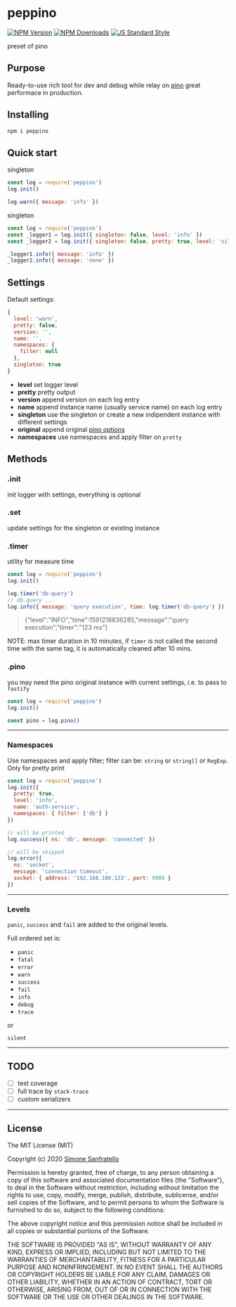 # peppino

[![NPM Version](http://img.shields.io/npm/v/peppino.svg?style=flat)](https://www.npmjs.org/package/peppino)
[![NPM Downloads](https://img.shields.io/npm/dm/peppino.svg?style=flat)](https://www.npmjs.org/package/peppino)
[![JS Standard Style](https://img.shields.io/badge/code%20style-standard-brightgreen.svg)](http://standardjs.com/)

preset of pino

## Purpose

Ready-to-use rich tool for dev and debug while relay on [pino](https://github.com/pinojs) great performace in production.

## Installing

````bash
npm i peppino
````

## Quick start

singleton

```js
const log = require('peppino')
log.init()

log.warn({ message: 'info' })
```

singleton

```js
const log = require('peppino')
const _logger1 = log.init({ singleton: false, level: 'info' })
const _logger2 = log.init({ singleton: false, pretty: true, level: 'silent' })

_logger1.info({ message: 'info' })
_logger2.info({ message: 'none' })
```

## Settings

Default settings:

```js
{
  level: 'warn',
  pretty: false,
  version: '',
  name: '',
  namespaces: {
    filter: null
  },
  singleton: true
}
```

- **level**
  set logger level
- **pretty**
  pretty output
- **version**
  append version on each log entry
- **name**
  append instance name (usually service name) on each log entry
- **singleton**
  use the singleton or create a new indipendent instance with different settings
- **original**
  append original [pino options](https://github.com/pinojs/pino/blob/master/docs/api.md#options)
- **namespaces**
  use namespaces and apply filter on `pretty`

## Methods

### .init

init logger with settings, everything is optional

### .set

update settings for the singleton or existing instance

### .timer

utility for measure time

```js
const log = require('peppino')
log.init()

log.timer('db-query')
// db.query ...
log.info({ message: 'query execution', time: log.timer('db-query') })
```

> {"level":"INFO","time":1591218836285,"message":"query execution","timer":"123 ms"}

NOTE: max timer duration in 10 minutes, if `timer` is not called the second time with the same tag, it is automatically cleaned after 10 mins.

### .pino

you may need the pino original instance with current settings, i.e. to pass to `fastify`

```js
const log = require('peppino')
log.init()

const pino = log.pino()
```

---

### Namespaces

Use namespaces and apply filter; filter can be: `string` or `string[]` or `RegExp`.  
Only for pretty print

```js
const log = require('peppino')
log.init({
  pretty: true,
  level: 'info',
  name: 'auth-service',
  namespaces: { filter: ['db'] }
})

// will be printed
log.success({ ns: 'db', message: 'connected' })

// will be skipped
log.error({
  ns: 'socket',
  message: 'connection timeout',
  socket: { address: '192.168.100.123', port: 9909 }
})
```

---

### Levels

`panic`, `success` and `fail` are added to the original levels.

Full ordered set is: 
- `panic`
- `fatal`
- `error`
- `warn`
- `success`
- `fail`
- `info`
- `debug`
- `trace`  

or  

`silent`

---

## TODO

- [ ] test coverage
- [ ] full trace by `stack-trace`
- [ ] custom serializers

---

## License

The MIT License (MIT)

Copyright (c) 2020 [Simone Sanfratello](https://braceslab.com)

Permission is hereby granted, free of charge, to any person obtaining a copy
of this software and associated documentation files (the "Software"), to deal
in the Software without restriction, including without limitation the rights
to use, copy, modify, merge, publish, distribute, sublicense, and/or sell
copies of the Software, and to permit persons to whom the Software is
furnished to do so, subject to the following conditions:

The above copyright notice and this permission notice shall be included in all
copies or substantial portions of the Software.

THE SOFTWARE IS PROVIDED "AS IS", WITHOUT WARRANTY OF ANY KIND, EXPRESS OR
IMPLIED, INCLUDING BUT NOT LIMITED TO THE WARRANTIES OF MERCHANTABILITY,
FITNESS FOR A PARTICULAR PURPOSE AND NONINFRINGEMENT. IN NO EVENT SHALL THE
AUTHORS OR COPYRIGHT HOLDERS BE LIABLE FOR ANY CLAIM, DAMAGES OR OTHER
LIABILITY, WHETHER IN AN ACTION OF CONTRACT, TORT OR OTHERWISE, ARISING FROM,
OUT OF OR IN CONNECTION WITH THE SOFTWARE OR THE USE OR OTHER DEALINGS IN THE
SOFTWARE.
